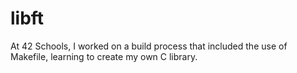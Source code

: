 # libft
At 42 Schools, I worked on a build process that included the use of Makefile, learning to create my own C library.
